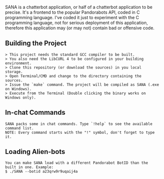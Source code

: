 SANA is a chatterbot application, or half of a chatterbot application to be precise. It's a frontend to the popular Pandorabots API, coded in C programming language. I've coded it just to experiment with the C programming language, not for serious deployment of this application, therefore this application may (or may not) contain bad or offensive code.


## Building the Project
    > This project needs the standard GCC compiler to be built.
    > You also need the LibCURL 4 to be configured in your building environment.
    > Clone this repository (or download the sources) in you local storage.
    > Open Terminal/CMD and change to the directory containing the sources.
    > Issue the `make` command. The project will be compiled as SANA (.exe on Windows).
    > Execute from the Terminal (Double clicking the binary works on Windows only).


## In-chat Commands
    SANA packs some in chat commands. Type `!help` to see the available command list. 
    NOTE: Every command starts with the "!" symbol, don't forget to type it.


## Loading Alien-bots
    You can make SANA load with a different Pandorabot BotID than the built in one. Example:
    $ ./SANA --botid a23qrw9r9uqaij4a


